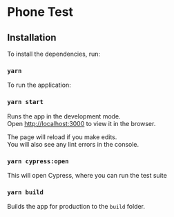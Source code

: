 # Phone Test

## Installation

To install the dependencies, run:

### `yarn`

To run the application:

### `yarn start`

Runs the app in the development mode.\
Open [http://localhost:3000](http://localhost:3000) to view it in the browser.

The page will reload if you make edits.\
You will also see any lint errors in the console.

### `yarn cypress:open`

This will open Cypress, where you can run the test suite

### `yarn build`

Builds the app for production to the `build` folder.